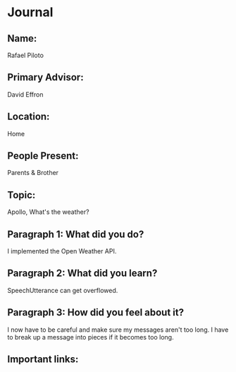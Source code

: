 # Journal

## Name:
Rafael Piloto

## Primary Advisor: 
David Effron

## Location:
Home

## People Present:
Parents & Brother

## Topic:
Apollo, What's the weather?

## Paragraph 1: What did you do?
I implemented the Open Weather API.

## Paragraph 2: What did you learn?
SpeechUtterance can get overflowed.

## Paragraph 3: How did you feel about it?
I now have to be careful and make sure my messages aren't too long. I have to break up a message into pieces if it becomes too long.


## Important links:
